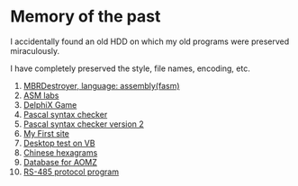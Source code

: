 Memory of the past
======
I accidentally found an old HDD on which my old programs were preserved miraculously.

I have completely preserved the style, file names, encoding, etc.

1. [MBRDestroyer, language: assembly(fasm)](/MBRDestroyer/README.md)
2. [ASM labs](/ASM_labs/README.md)
3. [DelphiX Game](GAME/README.md)
4. [Pascal syntax checker](/Prover_vers2_32_3/README.md)
5. [Pascal syntax checker version 2](/Syntax3_6/README.md)
6. [My First site](/first_site/README.md)
7. [Desktop test on VB](/TEST/README.md)
8. [Chinese hexagrams](/chines_histogram/README.md)
9. [Database for AOMZ](/baza_AOMZ1_6/README.md)
10. [RS-485 protocol program](/RS-485_protocol/README.md)